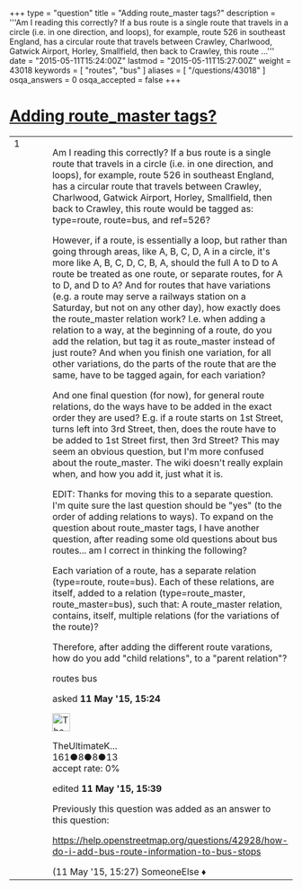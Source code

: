 +++
type = "question"
title = "Adding route_master tags?"
description = '''Am I reading this correctly? If a bus route is a single route that travels in a circle (i.e. in one direction, and loops), for example, route 526 in southeast England, has a circular route that travels between Crawley, Charlwood, Gatwick Airport, Horley, Smallfield, then back to Crawley, this route ...'''
date = "2015-05-11T15:24:00Z"
lastmod = "2015-05-11T15:27:00Z"
weight = 43018
keywords = [ "routes", "bus" ]
aliases = [ "/questions/43018" ]
osqa_answers = 0
osqa_accepted = false
+++

<div class="headNormal">

# [Adding route_master tags?](/questions/43018/adding-route_master-tags)

</div>

<div id="main-body">

<div id="askform">

<table id="question-table" style="width:100%;">
<colgroup>
<col style="width: 50%" />
<col style="width: 50%" />
</colgroup>
<tbody>
<tr>
<td style="width: 30px; vertical-align: top"><div class="vote-buttons">
<span id="post-43018-upvote" class="ajax-command post-vote up" rel="nofollow" title="I like this post (click again to cancel)"> </span>
<div id="post-43018-score" class="post-score" title="current number of votes">
1
</div>
<span id="post-43018-downvote" class="ajax-command post-vote down" rel="nofollow" title="I dont like this post (click again to cancel)"> </span> <span id="favorite-mark" class="ajax-command favorite-mark" rel="nofollow" title="mark/unmark this question as favorite (click again to cancel)"> </span>
<div id="favorite-count" class="favorite-count">
&#10;</div>
</div></td>
<td><div id="item-right">
<div class="question-body">
<p>Am I reading this correctly? If a bus route is a single route that travels in a circle (i.e. in one direction, and loops), for example, route 526 in southeast England, has a circular route that travels between Crawley, Charlwood, Gatwick Airport, Horley, Smallfield, then back to Crawley, this route would be tagged as: type=route, route=bus, and ref=526?</p>
<p>However, if a route, is essentially a loop, but rather than going through areas, like A, B, C, D, A in a circle, it's more like A, B, C, D, C, B, A, should the full A to D to A route be treated as one route, or separate routes, for A to D, and D to A? And for routes that have variations (e.g. a route may serve a railways station on a Saturday, but not on any other day), how exactly does the route_master relation work? I.e. when adding a relation to a way, at the beginning of a route, do you add the relation, but tag it as route_master instead of just route? And when you finish one variation, for all other variations, do the parts of the route that are the same, have to be tagged again, for each variation?</p>
<p>And one final question (for now), for general route relations, do the ways have to be added in the exact order they are used? E.g. if a route starts on 1st Street, turns left into 3rd Street, then, does the route have to be added to 1st Street first, then 3rd Street? This may seem an obvious question, but I'm more confused about the route_master. The wiki doesn't really explain when, and how you add it, just what it is.</p>
<p>EDIT: Thanks for moving this to a separate question. I'm quite sure the last question should be "yes" (to the order of adding relations to ways). To expand on the question about route_master tags, I have another question, after reading some old questions about bus routes... am I correct in thinking the following?</p>
<p>Each variation of a route, has a separate relation (type=route, route=bus). Each of these relations, are itself, added to a relation (type=route_master, route_master=bus), such that: A route_master relation, contains, itself, multiple relations (for the variations of the route)?</p>
<p>Therefore, after adding the different route varations, how do you add "child relations", to a "parent relation"?</p>
</div>
<div id="question-tags" class="tags-container tags">
<span class="post-tag tag-link-routes" rel="tag" title="see questions tagged &#39;routes&#39;">routes</span> <span class="post-tag tag-link-bus" rel="tag" title="see questions tagged &#39;bus&#39;">bus</span>
</div>
<div id="question-controls" class="post-controls">
&#10;</div>
<div class="post-update-info-container">
<div class="post-update-info post-update-info-user">
<p>asked <strong>11 May '15, 15:24</strong></p>
<img src="https://secure.gravatar.com/avatar/6035647123b433de9d9aaa4259d07e8d?s=32&amp;d=identicon&amp;r=g" class="gravatar" width="32" height="32" alt="TheUltimateKoopa&#39;s gravatar image" />
<p><span>TheUltimateK...</span><br />
<span class="score" title="161 reputation points">161</span><span title="8 badges"><span class="badge1">●</span><span class="badgecount">8</span></span><span title="8 badges"><span class="silver">●</span><span class="badgecount">8</span></span><span title="13 badges"><span class="bronze">●</span><span class="badgecount">13</span></span><br />
<span class="accept_rate" title="Rate of the user&#39;s accepted answers">accept rate:</span> <span title="TheUltimateKoopa has no accepted answers">0%</span></p>
</div>
<div class="post-update-info post-update-info-edited">
<p><span> edited <strong>11 May '15, 15:39</strong> </span></p>
</div>
</div>
<div id="comments-container-43018" class="comments-container">
<span id="43019"></span>
<div id="comment-43019" class="comment">
<div id="post-43019-score" class="comment-score">
&#10;</div>
<div class="comment-text">
<p>Previously this question was added as an answer to this question:</p>
<p><a href="/questions/42928/how-do-i-add-bus-route-information-to-bus-stops">https://help.openstreetmap.org/questions/42928/how-do-i-add-bus-route-information-to-bus-stops</a></p>
</div>
<div id="comment-43019-info" class="comment-info">
<span class="comment-age">(11 May '15, 15:27)</span> <span class="comment-user userinfo">SomeoneElse ♦</span>
</div>
</div>
</div>
<div id="comment-tools-43018" class="comment-tools">
&#10;</div>
<div class="clear">
&#10;</div>
<div id="comment-43018-form-container" class="comment-form-container">
&#10;</div>
<div class="clear">
&#10;</div>
</div></td>
</tr>
</tbody>
</table>

</div>

</div>

